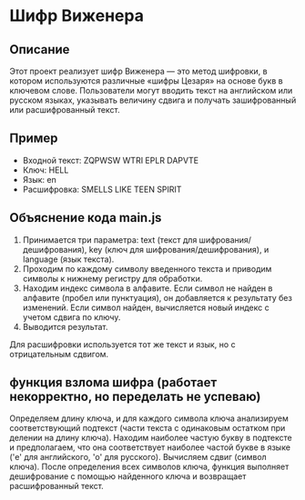 # Шифр Виженера

## Описание

Этот проект реализует шифр Виженера — это метод шифровки, в котором используются различные «шифры Цезаря» на основе букв в ключевом слове.
Пользователи могут вводить текст на английском или русском языках, указывать величину сдвига и получать зашифрованный или расшифрованный текст.

## Пример

- Входной текст: ZQPWSW WTRI EPLR DAPVTE
- Ключ: HELL
- Язык: en
- Расшифровка: SMELLS LIKE TEEN SPIRIT

## Объяснение кода main.js 

1) Принимается три параметра: text (текст для шифрования/дешифрования), key (ключ для шифрования/дешифрования), и language (язык текста).
2) Проходим по каждому символу введенного текста и приводим символы к нижнему регистру для обработки.
3) Находим индекс символа в алфавите.
   Если символ не найден в алфавите (пробел или пунктуация), он добавляется к результату без изменений.
   Если символ найден, вычисляется новый индекс с учетом сдвига по ключу.
4) Выводится результат.

Для расшифровки используется тот же текст и язык, но с отрицательным сдвигом.

## функция взлома шифра (работает некорректно, но переделать не успеваю) 

Определяем длину ключа, и для каждого символа ключа анализируем соответствующий подтекст (части текста с одинаковым остатком при делении на длину ключа). 
Находим наиболее частую букву в подтексте и предполагаем, что она соответствует наиболее частой букве в языке ('e' для английского, 'о' для русского). 
Вычисляем сдвиг (символ ключа). 
После определения всех символов ключа, функция выполняет дешифрование с помощью найденного ключа и возвращает расшифрованный текст.
